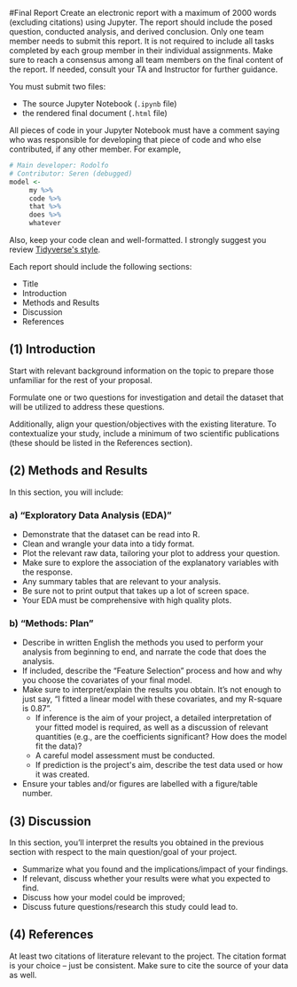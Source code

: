 

#Final Report
Create an electronic report with a maximum of 2000 words (excluding citations) using Jupyter. The report should include the posed question, conducted analysis, and derived conclusion. Only one team member needs to submit this report. It is not required to include all tasks completed by each group member in their individual assignments. Make sure to reach a consensus among all team members on the final content of the report. If needed, consult your TA and Instructor for further guidance.

You must submit two files:
- The source Jupyter Notebook (```.ipynb``` file)
- the rendered final document (```.html``` file)

All pieces of code in your Jupyter Notebook must have a comment saying who was responsible for developing that piece of code and who else contributed, if any other member. For example,

```R
# Main developer: Rodolfo 
# Contributor: Seren (debugged)
model <-
     my %>%
     code %>%
     that %>%
     does %>%
     whatever
```
Also, keep your code clean and well-formatted. I strongly suggest you review [Tidyverse's style](https://style.tidyverse.org/syntax.html).

Each report should include the following sections:
- Title
- Introduction
- Methods and Results
- Discussion
- References

## (1) Introduction
Start with relevant background information on the topic to prepare those unfamiliar for the rest of your proposal.

Formulate one or two questions for investigation and detail the dataset that will be utilized to address these questions.

Additionally, align your question/objectives with the existing literature. To contextualize your study, include a minimum of two scientific publications (these should be listed in the References section).

## (2) Methods and Results
In this section, you will include:

### a) “Exploratory Data Analysis (EDA)”

- Demonstrate that the dataset can be read into R.
- Clean and wrangle your data into a tidy format.
- Plot the relevant raw data, tailoring your plot to address your question.
- Make sure to explore the association of the explanatory variables with the response.
- Any summary tables that are relevant to your analysis.
- Be sure not to print output that takes up a lot of screen space.
- Your EDA must be comprehensive with high quality plots.

### b) “Methods: Plan”

- Describe in written English the methods you used to perform your analysis from beginning to end, and narrate the code that does the analysis.
- If included, describe the “Feature Selection” process and how and why you choose the covariates of your final model.
- Make sure to interpret/explain the results you obtain. It’s not enough to just say, “I fitted a linear model with these covariates, and my R-square is 0.87”.
    - If inference is the aim of your project, a detailed interpretation of your fitted model is required, as well as a discussion of relevant quantities (e.g., are the coefficients significant? How does the model fit the data)?
    - A careful model assessment must be conducted.
    - If prediction is the project's aim, describe the test data used or how it was created.
- Ensure your tables and/or figures are labelled with a figure/table number.

## (3) Discussion
In this section, you’ll interpret the results you obtained in the previous section with respect to the main question/goal of your project.

- Summarize what you found and the implications/impact of your findings.
- If relevant, discuss whether your results were what you expected to find.
- Discuss how your model could be improved;
- Discuss future questions/research this study could lead to.

## (4) References
At least two citations of literature relevant to the project. The citation format is your choice – just be consistent. Make sure to cite the source of your data as well.
